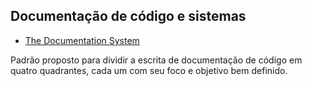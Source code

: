 ## Documentação de código e sistemas

* [The Documentation System](https://documentation.divio.com/)

Padrão proposto para dividir a escrita de documentação de código em quatro quadrantes, cada um com seu foco e objetivo bem definido.
